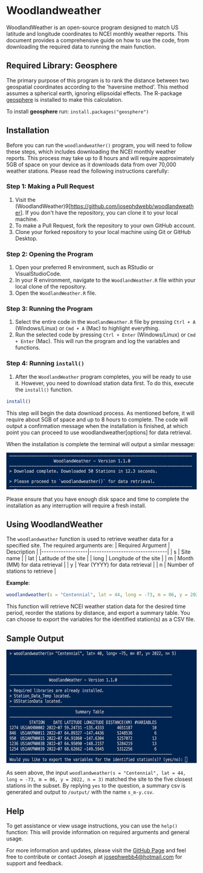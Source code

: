 # Woodlandweather
WoodlandWeather is an open-source program designed to match US latitude and longitude coordinates to NCEI monthly weather reports. This document provides a comprehensive guide on how to use the code, from downloading the required data to running the main function.

## Required Library: Geosphere
The primary purpose of this program is to rank the distance between two geospatial coordinates according to the 'haversine method'. This method assumes a spherical earth, ignoring ellipsoidal effects. The R-package [geosphere](https://cran.r-project.org/web/packages/geosphere/geosphere.pdf) is installed to make this calculation. 

To install **geosphere** run:
`install.packages("geosphere")`

## Installation

Before you can run the `woodlandweather()` program, you will need to follow these steps, which includes downloading the NCEI monthly weather reports. This process may take up to 8 hours and will require approximately 5GB of space on your device as it downloads data from over 70,000 weather stations. Please read the following instructions carefully:

### Step 1: Making a Pull Request

1. Visit the (WoodlandWeather)9[https://github.com/josephdwebb/woodlandweather]. If you don't have the repository, you can clone it to your local machine.
2. To make a Pull Request, fork the repository to your own GitHub account.
3. Clone your forked repository to your local machine using Git or GitHub Desktop.

### Step 2: Opening the Program

1. Open your preferred R environment, such as RStudio or VisualStudioCode.
2. In your R environment, navigate to the `WoodlandWeather.R` file within your local clone of the repository.
3. Open the `WoodlandWeather.R` file.

### Step 3: Running the Program

1. Select the entire code in the `WoodlandWeather.R` file by pressing `Ctrl + A` (Windows/Linux) or `Cmd + A` (Mac) to highlight everything.
2. Run the selected code by pressing `Ctrl + Enter` (Windows/Linux) or `Cmd + Enter` (Mac). This will run the program and log the variables and functions.

### Step 4: Running `install()`

1. After the `WoodlandWeather` program completes, you will be ready to use it. However, you need to download station data first. To do this, execute the `install()` function.

```R
install()
```
This step will begin the data download process. As mentioned before, it will require about 5GB of space and up to 8 hours to complete. The code will output a confirmation message when the installation is finished, at which point you can proceed to use woodlandweather[options] for data retrieval.

When the installation is complete the terminal will output a similar message:

<p align="center">
  <img src="/assets/images/Install_Complete.png" width="528" height="97">
</p>

Please ensure that you have enough disk space and time to complete the installation as any interruption will require a fresh install.

## Using WoodlandWeather
The `woodlandweather` function is used to retrieve weather data for a specified site. The required arguments are:
| Required Argument | Description                    |
|-------------------|--------------------------------|
| s                 | Site name                      |
| lat               | Latitude of the site           |
| long              | Longitude of the site          |
| m                 | Month (MM) for data retrieval  |
| y                 | Year (YYYY) for data retrieval |
| n                 | Number of stations to retrieve |

**Example**:
```R
woodlandweather(s = "Centennial", lat = 44, long = -73, m = 06, y = 2022, n = 3)
```
This function will retrieve NCEI weather station data for the desired time period, reorder the stations by distance, and export a summary table. You can choose to export the variables for the identified station(s) as a CSV file.

## Sample Output
<p align="center">
  <img src="/assets/images/Woodlandweather_Output.png" width="607" height="299">
</p>

As seen above, the input `woodlandweather(s = "Centennial", lat = 44, long = -73, m = 06, y = 2022, n = 3)` matched the site to the five closest stations in the subset. By replying `yes` to the question, a summary csv is generated and output to `/output/` with the name `s_m-y.csv`.

## Help
To get assistance or view usage instructions, you can use the `help()` function:
This will provide information on required arguments and general usage.

For more information and updates, please visit the [GitHub Page](https://github.com/josephdwebb/woodlandweather) and feel free to contribute or contact Joseph at josephwebb4@hotmail.com for support and feedback.

